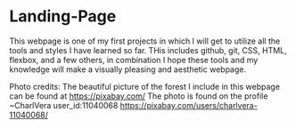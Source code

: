 # Landing-Page
This webpage is one of my first projects in which I will get to utilize all the tools and styles I have learned so far. THis includes github, git, CSS, HTML, flexbox, and a few others, in combination I hope these tools and my knowledge will make a visually pleasing and aesthetic webpage.

Photo credits:
The beautiful picture of the forest I include in this webpage can be found at https://pixabay.com/
The photo is found on the profile ~CharlVera
user_id:11040068
https://pixabay.com/users/charlvera-11040068/
